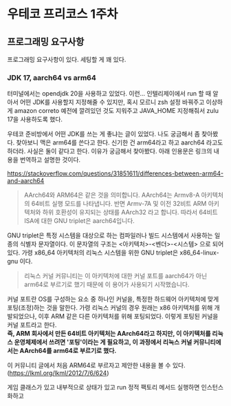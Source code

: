 # 우테코 프리코스 1주차

## 프로그래밍 요구사항

프로그래밍 요구사항이 있다. 세팅할 게 꽤 있다.

### JDK 17, aarch64 vs arm64

터미널에서는 opendjdk 20을 사용하고 있었다. 이런...
인텔리제이에서 run 할 때 알아서 어떤 JDK를 사용할지 지정해줄 수 있지만, 혹시 모르니 zsh 설정 바꿔주고 이상하게 amazon correto 예전에 깔려있던 것도 지워주고 JAVA_HOME 지정해줘서 zulu 17을 사용하도록 했다.

우테코 준비방에서 어떤 JDK를 쓰는 게 좋냐는 글이 있었다. 나도 궁금해서 좀 찾아봤다. 찾아보니 맥은 arm64를 쓴다고 한다. 신기한 건 arm64라고 하고 aarch64 라고도 하더라. 사실은 둘이 같다고 한다. 이유가 궁금해서 찾아봤다. 아래 인용문은 링크의 내용을 번역하고 설명한 것이다.

https://stackoverflow.com/questions/31851611/differences-between-arm64-and-aarch64

> AArch64와 ARM64은 같은 것을 의미합니다. AArch64는 Armv8-A 아키텍처의 64비트 실행 모드를 나타냅니다. 반면 Armv-7A 및 이전 32비트 ARM 아키텍처와 하위 호환성이 유지되는 상태를 AArch32 라고 합니다. 따라서 64비트 ISA에 대한 GNU triplet은 aarch64입니다.

GNU triplet은 특정 시스템을 대상으로 하는 컴파일러나 빌드 시스템에서 사용하는 일종의 식별자 문자열이다. 이 문자열의 구조는 <아키텍처>-<벤더>-<시스템> 으로 되어 있다. 가령 x86_64 아키텍처의 리눅스 시스템을 위한 GNU triplet은 x86_64-linux-gnu 이다.

> 리눅스 커널 커뮤니티는 이 아키텍처에 대한 커널 포트를 aarch64가 아닌 arm64로 부르기로 했기 때문에 이 용어가 사용되기 시작했습니다.

커널 포트란 OS를 구성하는 요소 중 하나인 커널을, 특정한 하드웨어 아키텍처에 맞게 포팅(조정)하는 것을 말한다. 가령 리눅스 커널의 경우 원래는 x86 아키텍처를 위해 개발되었으나, 이후 ARM 같은 다른 아키텍처를 위해 포팅되었다. 이렇게 포팅된 커널을 커널 포트라고 한다. </br> **즉, ARM 회사에서 만든 64비트 아키텍처는 AArch64라고 하지만, 이 아키텍처를 리눅스 운영체제에서 쓰려면 '포팅'이라는 게 필요하고, 이 과정에서 리눅스 커널 커뮤니티에서는 AArch64를 arm64로 부르기로 했다.** 

이 커뮤니티 글에서 처음 ARM64로 부르자고 제안한 내용을 볼 수 있다. (https://lkml.org/lkml/2012/7/6/624)



게임 클래스가 있고
내부적으로 상태가 있고
run 정적 팩토리 메서드 실행하면 인스턴스화하고